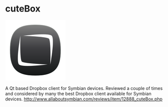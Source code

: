 # cuteBox
![cuteBox](https://github.com/heretique/cuteboxLegacy/blob/master/resources/cutebox.svg)

A Qt based Dropbox client for Symbian devices. Reviewed a couple of times and considered by many the best Dropbox client available for Symbian devices.
http://www.allaboutsymbian.com/reviews/item/12888_cuteBox.php
